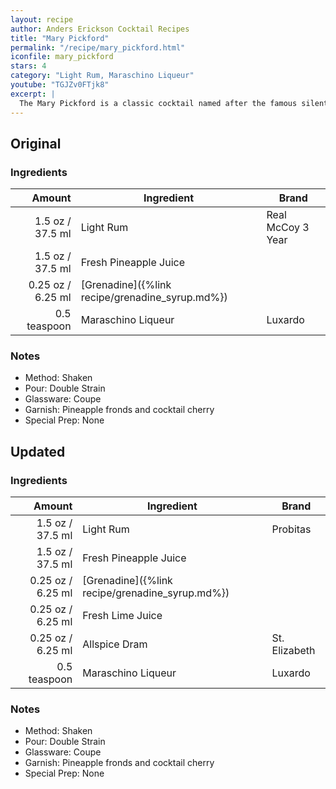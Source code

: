 ```yaml
---
layout: recipe
author: Anders Erickson Cocktail Recipes
title: "Mary Pickford"
permalink: "/recipe/mary_pickford.html"
iconfile: mary_pickford
stars: 4
category: "Light Rum, Maraschino Liqueur"
youtube: "TGJZv0FTjk8"
excerpt: |
  The Mary Pickford is a classic cocktail named after the famous silent film actress. It is a Prohibition-era cocktail that's made with: white rum, fresh pineapple juice, grenadine, and maraschino liqueur.
---
```


<div class="subrecipe" markdown="1">

## Original

### Ingredients

|       Amount | Ingredient                                      | Brand             |
| -----------: | ----------------------------------------------- | ----------------- |
|       1.5 oz / 37.5 ml | Light Rum                                       | Real McCoy 3 Year |
|       1.5 oz / 37.5 ml | Fresh Pineapple Juice                           |
|      0.25 oz / 6.25 ml | [Grenadine]({%link recipe/grenadine_syrup.md%}) |
| 0.5 teaspoon | Maraschino Liqueur                              | Luxardo           |

### Notes

- Method: Shaken
- Pour: Double Strain
- Glassware: Coupe
- Garnish: Pineapple fronds and cocktail cherry
- Special Prep: None

</div>
<div class="subrecipe" markdown="1">

## Updated

### Ingredients

|       Amount | Ingredient                                      | Brand         |
| -----------: | ----------------------------------------------- | ------------- |
|       1.5 oz / 37.5 ml | Light Rum                                       | Probitas      |
|       1.5 oz / 37.5 ml | Fresh Pineapple Juice                           |
|      0.25 oz / 6.25 ml | [Grenadine]({%link recipe/grenadine_syrup.md%}) |
|      0.25 oz / 6.25 ml | Fresh Lime Juice                                |
|      0.25 oz / 6.25 ml | Allspice Dram                                   | St. Elizabeth |
| 0.5 teaspoon | Maraschino Liqueur                              | Luxardo       |

### Notes

- Method: Shaken
- Pour: Double Strain
- Glassware: Coupe
- Garnish: Pineapple fronds and cocktail cherry
- Special Prep: None

</div>
